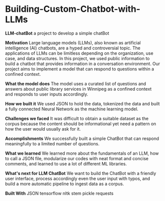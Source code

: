 # Building-Custom-Chatbot-with-LLMs
**LLM-chatBot**
a project to develop a simple chatBot

**Motivation**
Large language models (LLMs), also known as artificial intelligence (AI) chatbots, are a hyped and controversial topic. The applications of LLMs can be limitless depending on the organization, use case, and data structures. In this project, we used public information to build a chatbot that provides information in a conversation environment. Our project aims to implement a model that can respond to questions within a confined context.

**What the model does**
The model uses a curated list of questions and answers about public library services in Winnipeg as a confined context and responds to user inputs accordingly.

**How we built it**
We used JSON to hold the data, tokenized the data and built a fully connected Neural Network as the machine learning model.

**Challenges we faced**
It was difficult to obtain a suitable dataset as the corpus because the content should be informational yet need a pattern on how the user would usually ask for it.

**Accomplishments**
We successfully built a simple ChatBot that can respond meaningfully to a limited number of questions.

**What we learned**
We learned more about the fundamentals of an LLM, how to call a JSON file, modularize our codes with neat format and concise comments, and learned to use a lot of different ML libraries.

**What's next for LLM ChatBot**
We want to build the ChatBot with a friendly user interface, process accordingly even the user input with typos, and build a more automatic pipeline to ingest data as a corpus.

**Built With**
JSON tensorflow nltk stem pickle requests
